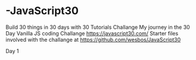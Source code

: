 # -JavaScript30
Build 30 things in 30 days with 30 Tutorials Challange
My journey in the 30 Day Vanilla JS coding Challange
https://javascript30.com/ 
Starter files involved with the challange at https://github.com/wesbos/JavaScript30

Day 1
